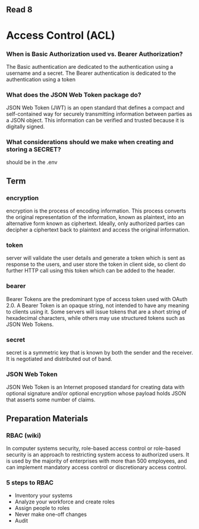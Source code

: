 ## Read 8

# Access Control (ACL)

### When is Basic Authorization used vs. Bearer Authorization?

The Basic authentication are dedicated to the authentication using a username and a secret. The Bearer authentication is 
dedicated to the authentication using a token

### What does the JSON Web Token package do?

JSON Web Token (JWT) is an open standard that defines a compact and self-contained way for securely 
transmitting information between parties as a JSON object. This information can be verified and trusted because it is digitally signed.

### What considerations should we make when creating and storing a SECRET?

should be in the .env 

## Term

### encryption

 encryption is the process of encoding information. This process converts the original representation of the information, 
 known as plaintext, into an alternative form known as ciphertext. Ideally, only authorized parties can decipher a ciphertext back 
 to plaintext and access the original information.
 
 ### token
 server will validate the user details and generate a token which is sent as response to the users, and user store the token in client 
 side, so client do further HTTP call using this token which can be added to the header.
 
 ### bearer
 Bearer Tokens are the predominant type of access token used with OAuth 2.0. A Bearer Token is an opaque string, not intended to have 
 any meaning to clients using it. Some servers will issue tokens that are a short string of hexadecimal characters, while others 
 may use structured tokens such as JSON Web Tokens.
 
 ### secret
 secret is a symmetric key that is known by both the sender and the receiver. It is negotiated and distributed out of band.
 
 ### JSON Web Token
 JSON Web Token is an Internet proposed standard for creating data with optional signature and/or optional encryption whose payload holds 
 JSON that asserts some number of claims.
 
 
## Preparation Materials

### RBAC (wiki)

In computer systems security, role-based access control or role-based security is an approach to restricting system access to 
authorized users. It is used by the majority of enterprises with more than 500 employees, and can implement mandatory access control or 
discretionary access control.

### 5 steps to RBAC

- Inventory your systems
- Analyze your workforce and create roles
- Assign people to roles
- Never make one-off changes
- Audit


















